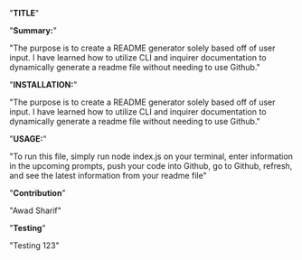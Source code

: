 "**TITLE**"


"**Summary:**"

"The purpose is to create a README generator solely based off of user input. I have learned how to utilize CLI and inquirer documentation to dynamically generate a readme file without needing to use Github."

"**INSTALLATION:**"

"The purpose is to create a README generator solely based off of user input. I have learned how to utilize CLI and inquirer documentation to dynamically generate a readme file without needing to use Github."

"**USAGE:**"

"To run this file, simply run node index.js on your terminal, enter information in the upcoming prompts, push your code into Github, go to Github, refresh, and see the latest information from your readme file"

"**Contribution**"

"Awad Sharif"

"**Testing**"

"Testing 123"

